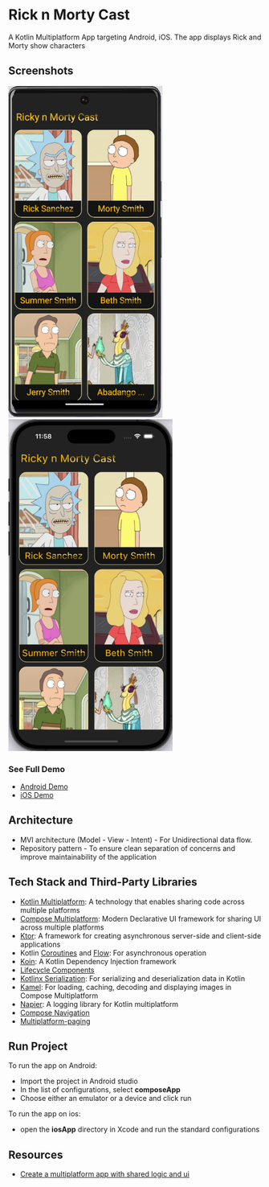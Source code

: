 # Rick n Morty Cast

A Kotlin Multiplatform App targeting Android, iOS. The app displays Rick and Morty show characters

## Screenshots
<img src="https://github.com/BKinya/RickAndMorty-KMP/blob/main/images/android.png" alt="Android" >&emsp;&emsp;&emsp;<img src="https://github.com/BKinya/RickAndMorty-KMP/blob/main/images/ios.png" alt="ios" width="327" height="660" >

### See Full Demo
- [Android Demo](https://www.loom.com/share/68a5c49258384288ad3b48fb2b61daf9?sid=22ab37eb-a836-4db8-bd53-f331f32f1f18)
- [iOS Demo](https://www.loom.com/share/e4507e3dfc5f49699f5c14f7e06b58d5?sid=ec0d429a-2c67-48dd-a88b-956129ca4d2a)


## Architecture
- MVI architecture (Model - View - Intent) - For Unidirectional data flow.
- Repository pattern - To ensure clean separation of concerns and improve maintainability of the application

## Tech Stack and Third-Party Libraries
- [Kotlin Multiplatform](https://kotlinlang.org/docs/multiplatform.html): A technology that enables 
sharing code across multiple platforms
- [Compose Multiplatform](https://www.jetbrains.com/lp/compose-multiplatform/): Modern Declarative 
UI framework for sharing UI across multiple platforms
- [Ktor](https://ktor.io): A framework for creating asynchronous server-side and client-side applications
- Kotlin [Coroutines](https://kotlinlang.org/docs/coroutines-overview.html) and [Flow](https://kotlinlang.org/api/kotlinx.coroutines/kotlinx-coroutines-core/kotlinx.coroutines.flow/): 
For asynchronous operation
- [Koin](https://insert-koin.io): A Kotlin Dependency Injection framework
- [Lifecycle Components]()
- [Kotlinx Serialization](https://github.com/Kotlin/kotlinx.serialization): For serializing and 
deserialization data in Kotlin
- [Kamel](https://github.com/Kamel-Media/Kamel): For loading, caching, decoding and displaying images 
in Compose Multiplatform
- [Napier](https://github.com/AAkira/Napier): A logging library for Kotlin multiplatform
- [Compose Navigation](https://www.jetbrains.com/help/kotlin-multiplatform-dev/compose-navigation-routing.html)
- [Multiplatform-paging](https://github.com/cashapp/multiplatform-paging)

## Run Project
To run the app on Android:
- Import the project in Android studio 
- In the list of configurations, select **composeApp**
- Choose either an emulator or a device and click run

To run the app on ios:
- open the **iosApp** directory in Xcode and run the standard configurations

## Resources
- [Create a multiplatform app with shared logic and ui](https://www.jetbrains.com/help/kotlin-multiplatform-dev/compose-multiplatform-create-first-app.html)


